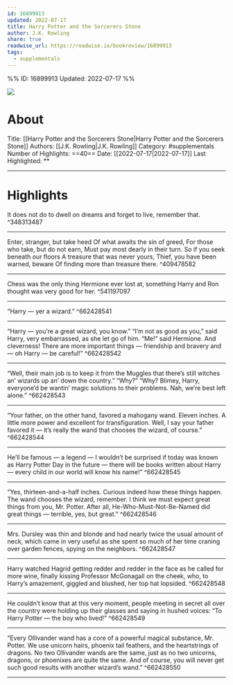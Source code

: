```yaml
---
id: 16899913
updated: 2022-07-17
title: Harry Potter and the Sorcerers Stone
author: J.K. Rowling
share: true
readwise_url: https://readwise.io/bookreview/16899913
tags:
  - supplementals
---
```


%%
ID: 16899913
Updated: 2022-07-17
%%

![]( https://images-na.ssl-images-amazon.com/images/I/51U6bQbA8oL._SL500_.jpg)

# About
Title: [[Harry Potter and the Sorcerers Stone|Harry Potter and the Sorcerers Stone]]
Authors: [[J.K. Rowling|J.K. Rowling]]
Category: #supplementals
Number of Highlights: ==40==
Date: [[2022-07-17|2022-07-17]]
Last Highlighted: **

---

# Highlights

It does not do to dwell on dreams and forget to live, remember that. ^348313487

---
Enter, stranger, but take heed Of what awaits the sin of greed, For those who take, but do not earn, Must pay most dearly in their turn. So if you seek beneath our floors A treasure that was never yours, Thief, you have been warned, beware Of finding more than treasure there. ^409478582

---
Chess was the only thing Hermione ever lost at, something Harry and Ron thought was very good for her. ^541197097

---
“Harry — yer a wizard.” ^662428541

---
“Harry — you’re a great wizard, you know.” “I’m not as good as you,” said Harry, very embarrassed, as she let go of him. “Me!” said Hermione. And cleverness! There are more important things — friendship and bravery and — oh Harry — be careful!” ^662428542

---
“Well, their main job is to keep it from the Muggles that there’s still witches an’ wizards up an’ down the country.” “Why?” “Why? Blimey, Harry, everyone’d be wantin’ magic solutions to their problems. Nah, we’re best left alone.” ^662428543

---
“Your father, on the other hand, favored a mahogany wand. Eleven inches. A little more power and excellent for transfiguration. Well, I say your father favored it — it’s really the wand that chooses the wizard, of course.” ^662428544

---
He’ll be famous — a legend — I wouldn’t be surprised if today was known as Harry Potter Day in the future — there will be books written about Harry — every child in our world will know his name!” ^662428545

---
“Yes, thirteen-and-a-half inches. Curious indeed how these things happen. The wand chooses the wizard, remember. I think we must expect great things from you, Mr. Potter. After all, He-Who-Must-Not-Be-Named did great things — terrible, yes, but great.” ^662428546

---
Mrs. Dursley was thin and blonde and had nearly twice the usual amount of neck, which came in very useful as she spent so much of her time craning over garden fences, spying on the neighbors. ^662428547

---
Harry watched Hagrid getting redder and redder in the face as he called for more wine, finally kissing Professor McGonagall on the cheek, who, to Harry’s amazement, giggled and blushed, her top hat lopsided. ^662428548

---
He couldn’t know that at this very moment, people meeting in secret all over the country were holding up their glasses and saying in hushed voices: “To Harry Potter — the boy who lived!” ^662428549

---
“Every Ollivander wand has a core of a powerful magical substance, Mr. Potter. We use unicorn hairs, phoenix tail feathers, and the heartstrings of dragons. No two Ollivander wands are the same, just as no two unicorns, dragons, or phoenixes are quite the same. And of course, you will never get such good results with another wizard’s wand.” ^662428550

---